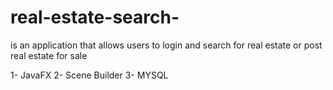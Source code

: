 # real-estate-search-

is an application that allows users to login and search for real estate or post real estate for sale 

1- JavaFX
2- Scene Builder
3- MYSQL
